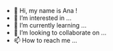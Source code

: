 - 👋 Hi, my name is Ana !
- 👀 I’m interested in ...
- 🌱 I’m currently learning ...
- 💞️ I’m looking to collaborate on ...
- 📫 How to reach me ...

<!---
mymljournal/mymljournal is a ✨ special ✨ repository because its `README.md` (this file) appears on your GitHub profile.
You can click the Preview link to take a look at your changes.
--->
